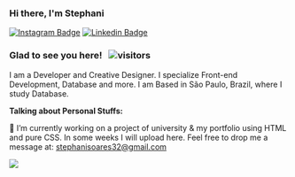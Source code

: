 ### Hi there, I'm Stephani

[![Instagram Badge](https://img.shields.io/badge/-Instagram-e4405f?style=flat-square&logo=Instagram&logoColor=white&color=lightgray)](https://instagram.com/stessada_?utm_medium=copy_link)
[![Linkedin Badge](https://img.shields.io/badge/-LinkedIn-0e76a8?style=flat-square&logo=Linkedin&logoColor=white&color=green)](https://www.linkedin.com/in/stephani-soares)

### Glad to see you here! &nbsp; ![visitors](https://visitor-badge.glitch.me/badge?page_id=stephani-sj&left_color=gray&right_color=green)



I am a Developer and Creative Designer. I specialize Front-end Development, Database and more.
I am Based in São Paulo, Brazil, where I study Database.

**Talking about Personal Stuffs:**

💬 I’m currently working on a project of university & my portfolio using HTML and pure CSS. In some weeks I will upload here.
Feel free to drop me a message at: stephanisoares32@gmail.com

![](https://github-readme-stats.vercel.app/api?username=stephani-sj&theme=dark&show_icons=true)


